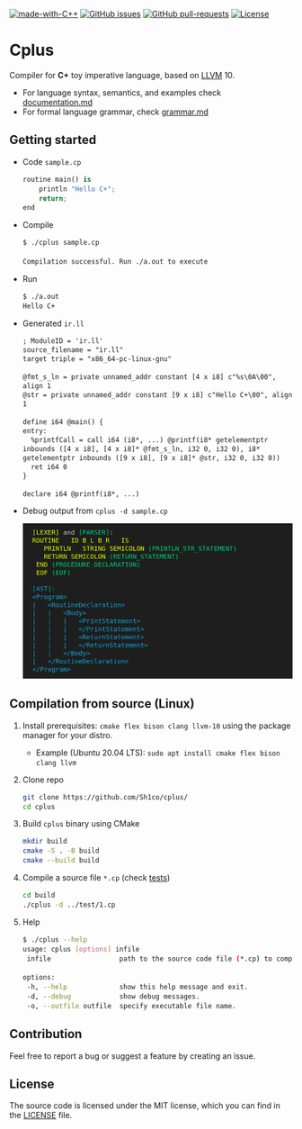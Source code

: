 [![made-with-C++](https://img.shields.io/badge/Made%20with-C++-F3527D.svg)](https://www.cplusplus.com/)
[![GitHub issues](https://img.shields.io/github/issues/sh3b0/cplus)](https://gitHub.com/sh3b0/cplus/issues/)
[![GitHub pull-requests](https://img.shields.io/github/issues-pr/sh3b0/cplus)](https://gitHub.com/sh3b0/cplus/pulls/)
[![License](https://img.shields.io/badge/license-MIT-green.svg)](https://github.com/sh3b0/cplus/blob/main/LICENSE)

# Сplus

Compiler for **C+** toy imperative language, based on [LLVM](https://llvm.org/docs/LangRef.html) 10.

- For language syntax, semantics, and examples check [documentation.md](./docs/documentation.md)
- For formal language grammar, check [grammar.md](./docs/grammar.md)



## Getting started

- Code `sample.cp`

  ```python
  routine main() is
      println "Hello C+";
      return;
  end
  ```

- Compile

  ```bash
  $ ./cplus sample.cp
  
  Compilation successful. Run ./a.out to execute
  ```

- Run

  ```bash
  $ ./a.out
  Hello C+
  ```

- Generated `ir.ll`

  ```assembly
  ; ModuleID = 'ir.ll'
  source_filename = "ir.ll"
  target triple = "x86_64-pc-linux-gnu"
  
  @fmt_s_ln = private unnamed_addr constant [4 x i8] c"%s\0A\00", align 1
  @str = private unnamed_addr constant [9 x i8] c"Hello C+\00", align 1
  
  define i64 @main() {
  entry:
    %printfCall = call i64 (i8*, ...) @printf(i8* getelementptr inbounds ([4 x i8], [4 x i8]* @fmt_s_ln, i32 0, i32 0), i8* getelementptr inbounds ([9 x i8], [9 x i8]* @str, i32 0, i32 0))
    ret i64 0
  }
  
  declare i64 @printf(i8*, ...)
  ```

  

- Debug output from `cplus -d sample.cp`

  ![debug](./docs/debug.png)

  

## Compilation from source (Linux)

1. Install prerequisites: `cmake flex bison clang llvm-10` using the package manager for your distro.

   - Example (Ubuntu 20.04 LTS): `sudo apt install cmake flex bison clang llvm`

2. Clone repo

   ```bash
   git clone https://github.com/Sh1co/cplus/
   cd cplus
   ```

3. Build `cplus` binary using CMake

   ```bash
   mkdir build
   cmake -S . -B build
   cmake --build build
   ```

4. Compile a source file `*.cp` (check [tests](./tests))

   ```bash
   cd build
   ./cplus -d ../test/1.cp
   ```

5. Help

   ```bash
   $ ./cplus --help
   usage: cplus [options] infile
   	infile                 path to the source code file (*.cp) to compile.
   
   options:
   	-h, --help             show this help message and exit.
   	-d, --debug            show debug messages.
   	-o, --outfile outfile  specify executable file name.
   ```

   

## Contribution

Feel free to report a bug or suggest a feature by creating an issue.



## License

The source code is licensed under the MIT license, which you can find in the [LICENSE](./LICENSE) file.
